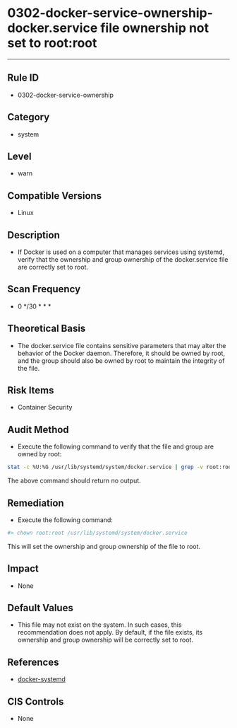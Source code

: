 # 0302-docker-service-ownership-docker.service file ownership not set to root:root
---

## Rule ID

- 0302-docker-service-ownership


## Category

- system


## Level

- warn


## Compatible Versions

- Linux


## Description

- If Docker is used on a computer that manages services using systemd, verify that the ownership and group ownership of the docker.service file are correctly set to root.


## Scan Frequency
- 0 */30 * * *


## Theoretical Basis

- The docker.service file contains sensitive parameters that may alter the behavior of the Docker daemon. Therefore, it should be owned by root, and the group should also be owned by root to maintain the integrity of the file.


## Risk Items

- Container Security


## Audit Method

- Execute the following command to verify that the file and group are owned by root:

```bash
stat -c %U:%G /usr/lib/systemd/system/docker.service | grep -v root:root
```
The above command should return no output.


## Remediation

- Execute the following command:
```bash
#> chown root:root /usr/lib/systemd/system/docker.service
```
This will set the ownership and group ownership of the file to root.


## Impact

- None


## Default Values

- This file may not exist on the system. In such cases, this recommendation does not apply. By default, if the file exists, its ownership and group ownership will be correctly set to root.


## References

- [docker-systemd](https://docs.docker.com/articles/systemd/)


## CIS Controls

- None